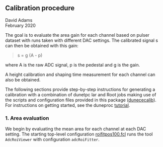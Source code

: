 ## Calibration procedure

David Adams   
February 2020

The goal is to evaluate the area gain for each channel based on
pulser dataset with runs taken with different DAC settings.
The calibrated signal s can then be obtained with this gain:
> s = g (A - p)

where A is the raw ADC signal, p is the pedestal and g is the gain.

A height calibration and shaping time measurement for each channel can also be obtained.

The following sections provide step-by-step instructions for generating a calibration
with a combination of dunetpc lar and Root jobs making use of the scripts and configuration
files provided in this package ([dunececalib](https://github.com/dladams/dunececalib)).
For instructions on getting started, see the duneproc [tutorial](https://github.com/dladams/duneproc/doc/tutorial.txt).

### 1. Area evaluation

We begin by evaluating the mean area for each channel at each DAC setting.
The starting top-level configuration [roifitpos100.fcl](../fcl/roifitpos100.fcl) runs the tool `AdcRoiViewer`
with configuration `adcRoiFitter`.
